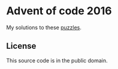 # Advent of code 2016

My solutions to these [puzzles](http://adventofcode.com/2016/).

## License

This source code is in the public domain.
